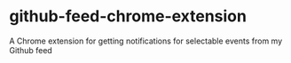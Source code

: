 github-feed-chrome-extension
============================

A Chrome extension for getting notifications for selectable events from my Github feed
